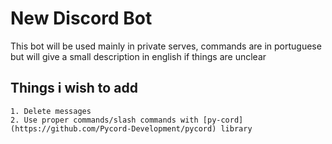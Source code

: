 # New Discord Bot
This bot will be used mainly in private serves, commands are in portuguese but will give a small description in english if things are unclear

## Things i wish to add
    1. Delete messages
    2. Use proper commands/slash commands with [py-cord](https://github.com/Pycord-Development/pycord) library
